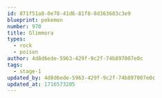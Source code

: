 ```yaml
---
id: 871f51a8-0e78-41d6-81f8-8d363683c3e9
blueprint: pokemon
number: 970
title: Glimmora
types:
  - rock
  - poison
author: 4d8d6ede-5963-429f-9c2f-74b897007e0c
tags:
  - stage-1
updated_by: 4d8d6ede-5963-429f-9c2f-74b897007e0c
updated_at: 1716573205
---
```

